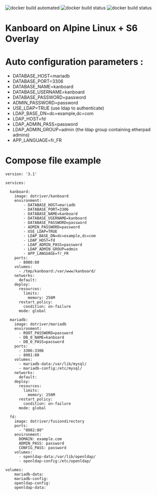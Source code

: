 ![docker build automated](https://img.shields.io/docker/cloud/automated/dotriver/kanboard)
![docker build status](https://img.shields.io/docker/cloud/build/dotriver/kanboard)
![docker build status](https://img.shields.io/docker/cloud/pulls/dotriver/kanboard)

# Kanboard on Alpine Linux + S6 Overlay

# Auto configuration parameters :

- DATABASE_HOST=mariadb
- DATABASE_PORT=3306
- DATABASE_NAME=kanboard
- DATABASE_USERNAME=kanboard
- DATABASE_PASSWORD=password
- ADMIN_PASSWORD=password
- USE_LDAP=TRUE                   (use ldap to authenticate)
- LDAP_BASE_DN=dc=example,dc=com
- LDAP_HOST=fd
- LDAP_ADMIN_PASS=password
- LDAP_ADMIN_GROUP=admin          (the ldap group containing etherpad admins)
- APP_LANGUAGE=fr_FR

# Compose file example

```
version: '3.1'

services:

  kanboard:
    image: dotriver/kanboard
    environment:
        - DATABASE_HOST=mariadb
        - DATABASE_PORT=3306
        - DATABASE_NAME=kanboard
        - DATABASE_USERNAME=kanboard
        - DATABASE_PASSWORD=password
        - ADMIN_PASSWORD=password
        - USE_LDAP=TRUE
        - LDAP_BASE_DN=dc=example,dc=com
        - LDAP_HOST=fd
        - LDAP_ADMIN_PASS=password
        - LDAP_ADMIN_GROUP=admin
        - APP_LANGUAGE=fr_FR
    ports:
      - 8080:80
    volumes:
      - /tmp/kanboard:/var/www/kanboard/
    networks:
      default:
    deploy:
      resources:
        limits:
          memory: 256M
      restart_policy:
        condition: on-failure
      mode: global

  mariadb:
    image: dotriver/mariadb
    environment:
      - ROOT_PASSWORD=password
      - DB_0_NAME=kanboard
      - DB_0_PASS=password
    ports:
      - 3306:3306
      - 8081:80
    volumes:
      - mariadb-data:/var/lib/mysql/
      - mariadb-config:/etc/mysql/
    networks:
      default:
    deploy:
      resources:
        limits:
          memory: 256M
      restart_policy:
        condition: on-failure
      mode: global

  fd:
    image: dotriver/fusiondirectory
    ports:
      - "8082:80"
    environment:
      DOMAIN: example.com
      ADMIN_PASS: password
      CONFIG_PASS: password
    volumes:
      - openldap-data:/var/lib/openldap/
      - openldap-config:/etc/openldap/

volumes:
    mariadb-data:
    mariadb-config:
    openldap-config:
    openldap-data:

```